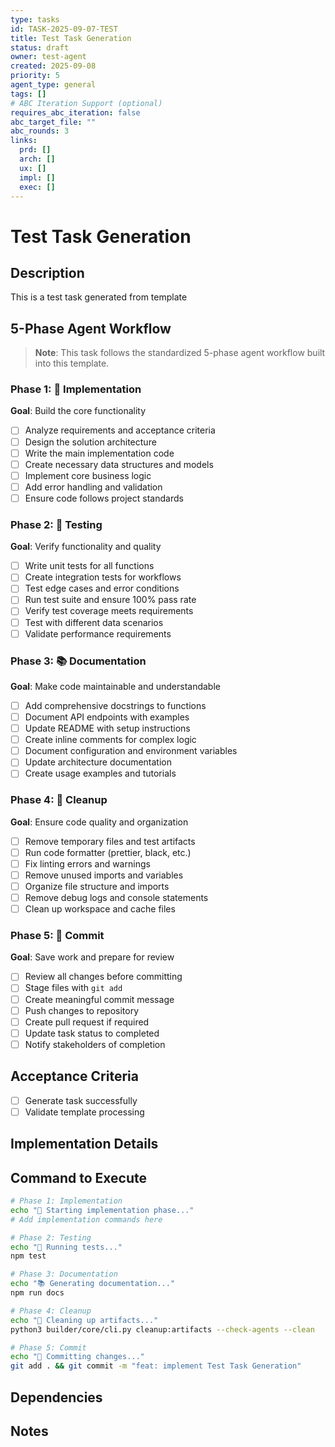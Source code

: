 ```yaml
---
type: tasks
id: TASK-2025-09-07-TEST
title: Test Task Generation
status: draft
owner: test-agent
created: 2025-09-08
priority: 5
agent_type: general
tags: []
# ABC Iteration Support (optional)
requires_abc_iteration: false
abc_target_file: ""
abc_rounds: 3
links:
  prd: []
  arch: []
  ux: []
  impl: []
  exec: []
---
```


# Test Task Generation

## Description
This is a test task generated from template

## 5-Phase Agent Workflow

> **Note**: This task follows the standardized 5-phase agent workflow built into this template.

### Phase 1: 🚀 Implementation
**Goal**: Build the core functionality
- [ ] Analyze requirements and acceptance criteria
- [ ] Design the solution architecture
- [ ] Write the main implementation code
- [ ] Create necessary data structures and models
- [ ] Implement core business logic
- [ ] Add error handling and validation
- [ ] Ensure code follows project standards

### Phase 2: 🧪 Testing
**Goal**: Verify functionality and quality
- [ ] Write unit tests for all functions
- [ ] Create integration tests for workflows
- [ ] Test edge cases and error conditions
- [ ] Run test suite and ensure 100% pass rate
- [ ] Verify test coverage meets requirements
- [ ] Test with different data scenarios
- [ ] Validate performance requirements

### Phase 3: 📚 Documentation
**Goal**: Make code maintainable and understandable
- [ ] Add comprehensive docstrings to functions
- [ ] Document API endpoints with examples
- [ ] Update README with setup instructions
- [ ] Create inline comments for complex logic
- [ ] Document configuration and environment variables
- [ ] Update architecture documentation
- [ ] Create usage examples and tutorials

### Phase 4: 🧹 Cleanup
**Goal**: Ensure code quality and organization
- [ ] Remove temporary files and test artifacts
- [ ] Run code formatter (prettier, black, etc.)
- [ ] Fix linting errors and warnings
- [ ] Remove unused imports and variables
- [ ] Organize file structure and imports
- [ ] Remove debug logs and console statements
- [ ] Clean up workspace and cache files

### Phase 5: 💾 Commit
**Goal**: Save work and prepare for review
- [ ] Review all changes before committing
- [ ] Stage files with `git add`
- [ ] Create meaningful commit message
- [ ] Push changes to repository
- [ ] Create pull request if required
- [ ] Update task status to completed
- [ ] Notify stakeholders of completion

## Acceptance Criteria
- [ ] Generate task successfully
- [ ] Validate template processing

## Implementation Details
<!-- Describe how to implement this task -->

## Command to Execute
```bash
# Phase 1: Implementation
echo "🚀 Starting implementation phase..."
# Add implementation commands here

# Phase 2: Testing  
echo "🧪 Running tests..."
npm test

# Phase 3: Documentation
echo "📚 Generating documentation..."
npm run docs

# Phase 4: Cleanup
echo "🧹 Cleaning up artifacts..."
python3 builder/core/cli.py cleanup:artifacts --check-agents --clean

# Phase 5: Commit
echo "💾 Committing changes..."
git add . && git commit -m "feat: implement Test Task Generation"
```

## Dependencies
<!-- List any task dependencies -->

## Notes
<!-- Additional notes, considerations, or context -->
